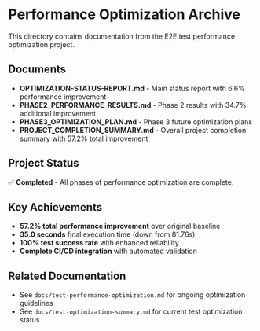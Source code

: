 # Performance Optimization Archive

This directory contains documentation from the E2E test performance optimization project.

## Documents

- **OPTIMIZATION-STATUS-REPORT.md** - Main status report with 6.6% performance improvement
- **PHASE2_PERFORMANCE_RESULTS.md** - Phase 2 results with 34.7% additional improvement  
- **PHASE3_OPTIMIZATION_PLAN.md** - Phase 3 future optimization plans
- **PROJECT_COMPLETION_SUMMARY.md** - Overall project completion summary with 57.2% total improvement

## Project Status
✅ **Completed** - All phases of performance optimization are complete.

## Key Achievements
- **57.2% total performance improvement** over original baseline
- **35.0 seconds** final execution time (down from 81.76s)
- **100% test success rate** with enhanced reliability
- **Complete CI/CD integration** with automated validation

## Related Documentation
- See `docs/test-performance-optimization.md` for ongoing optimization guidelines
- See `docs/test-optimization-summary.md` for current test optimization status
